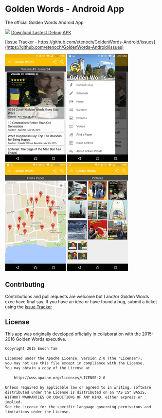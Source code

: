 # Golden Words - Android App &nbsp;

The official Golden Words Android App

<a href='https://circleci.com/gh/etenoch/GoldenWords-Android' target='_blank'><img src='https://circleci.com/gh/etenoch/GoldenWords-Android.svg?style=svg&circle-token=7222f7d9b52289bdcd8eb7cf9db00d7835af1034' width="75"/></a> <a href='http://dev.enochtam.com/goldenwords-android-apk.php' target='_blank'>Download Lastest Debug APK</a>

[Issue Tracker - https://github.com/etenoch/GoldenWords-Android/issues](https://github.com/etenoch/GoldenWords-Android/issues)

<img src="https://raw.githubusercontent.com/etenoch/GoldenWords-Android/master/screenshots/gw_frontpage.png?token=AB1KDD58Gt3dIAmwbNHL9-KMuePNimyTks5WAzNNwA%3D%3D" width="200"/>
<img src="https://raw.githubusercontent.com/etenoch/GoldenWords-Android/master/screenshots/gw_hamburger.png?token=AB1KDP27lIB9z4jWOiwgINNmaKUHBLw0ks5WAzNMwA%3D%3D" width="200"/>
<img src="https://raw.githubusercontent.com/etenoch/GoldenWords-Android/master/screenshots/gw_map.png?token=AB1KDNXQevIU6IbFV1tnIXH9QVjMq3RYks5WAzNKwA%3D%3D" width="200"/>
<img src="https://raw.githubusercontent.com/etenoch/GoldenWords-Android/master/screenshots/gw_pictures.png?token=AB1KDDEICgAHgYuGKCqVUf8rgUKmnf5Qks5WAzNLwA%3D%3D" width="200"/>

## Contributing
Contributions and pull requests are welcome but I and/or Golden Words exec have final say. If you have an idea or have found a bug, submit a ticket using the [Issue Tracker](https://github.com/etenoch/GoldenWords-Android/issues)


## License
This app was originally developed officially in collaboration with the 2015-2016 Golden Words executive.
```
Copyright 2015 Enoch Tam

Licensed under the Apache License, Version 2.0 (the "License");
you may not use this file except in compliance with the License.
You may obtain a copy of the License at

    http://www.apache.org/licenses/LICENSE-2.0

Unless required by applicable law or agreed to in writing, software
distributed under the License is distributed on an "AS IS" BASIS,
WITHOUT WARRANTIES OR CONDITIONS OF ANY KIND, either express or implied.
See the License for the specific language governing permissions and
limitations under the License.
```
